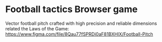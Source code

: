 # Football tactics Browser game

Vector football pitch crafted with high precision and reliable dimensions related the Laws of the Game:
https://www.figma.com/file/8Qau77fSPRDi0aF81BXHlX/Football-Pitch
